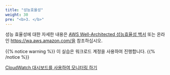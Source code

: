 ```yaml
---
title: "성능효율성"
weight: 30
pre: "<b>3. </b>"
---
```




성능 효율성에 대한 자세한 내용은 [AWS Well-Architected 성능효율성 백서](https://d1.awsstatic.com/whitepapers/architecture/AWS-Performance-Efficiency-Pillar.pdf) 또는 온라인 https://wa.aws.amazon.com/을 참조하십시오.

{{% notice warning %}}
이 실습은 워크로드 계정을 사용하여 진행합니다.
{{% /notice %}}

[CloudWatch 대시보드를 사용하여 모니터링 하기](/performanceefficiency/cloudwatcheventemail)
